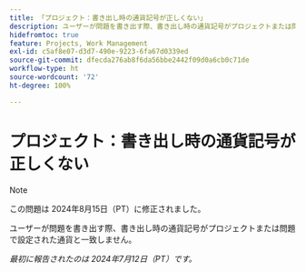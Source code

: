 ```yaml
---
title: 「プロジェクト：書き出し時の通貨記号が正しくない」
description: ユーザーが問題を書き出す際、書き出し時の通貨記号がプロジェクトまたは問題で設定された通貨と一致しません。
hidefromtoc: true
feature: Projects, Work Management
exl-id: c5af8e07-d3d7-490e-9223-6fa67d0339ed
source-git-commit: dfecda276ab8f6da56bbe2442f09d0a6cb0c71de
workflow-type: ht
source-wordcount: '72'
ht-degree: 100%

---
```


# プロジェクト：書き出し時の通貨記号が正しくない

>[!NOTE]
>
>この問題は 2024年8月15日（PT）に修正されました。

ユーザーが問題を書き出す際、書き出し時の通貨記号がプロジェクトまたは問題で設定された通貨と一致しません。

_最初に報告されたのは 2024年7月12日（PT）です。_
